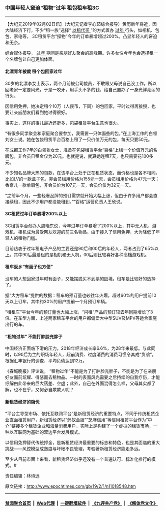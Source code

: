 ### 中国年轻人窘迫“租物”过年 租包租车租3C
------------------------

<p>
 【大纪元2019年02月02日讯】（大纪元记者李心茹综合报导）黄历新年将近，因大陆经济下行，不少“租一族”选择“
 <a href="http://www.epochtimes.com/gb/tag/%E4%BB%A5%E7%A7%9F%E4%BB%A3%E4%B9%B0.html">
  以租代买
 </a>
 ”的方式置办
 <a href="http://www.epochtimes.com/gb/tag/%E8%BF%87%E5%B9%B4.html">
  过年
 </a>
 行头，如相机、包包、家电等， 3C租赁平台“探物”今年的订单暴增超过200%。凸显年轻人的窘迫和无奈。
</p>
<p>
 综合媒体报导，
 <a href="http://www.epochtimes.com/gb/tag/%E8%BF%87%E5%B9%B4.html">
  过年
 </a>
 期间是亲朋好友聚会的高峰期。许多女性今年也会选择租一个名牌包让自己更加体面。
</p>
<h4>
 北漂青年被裁 租个包回家过年
</h4>
<p>
 30岁的北漂李女士表示，两个月前被公司裁员，不敢跟父母说自己没工作，所以回老家一定要风光，于是一咬牙，用手头不多的钱，给自己置办了一身光鲜亮丽的行头。
</p>
<p>
 因信用免押，她决定租个10万（人民币，下同）的包回家，平时过得再狼狈，也要让亲戚朋友们看到她过得很好。
</p>
<p>
 事实上，这样的事儿最近还挺多，包袋租赁平台生意也很火。
</p>
<p>
 “有很多同学聚会和家庭聚会要参加，我需要一只体面些的包。”在上海工作的白领刘女士说。她在包袋租赁平台百格上租了一只价值万元的包，每天只要50元。
</p>
<p>
 在成都工作7年的白领张女士，准备在包袋租赁平台“百格”上租一个价值万元的名牌包，非会员日租金仅为20元。也就是说，就算她连租7天，也只需要花100多元。
</p>
<p>
 不少知名品牌大热的包款，在该平台上处于正在租赁状态，而价格也是各不相同。比如LV的一款盒子包，非会员租用价格为155元一天，会员租用价格为47元一天；香奈儿一款单肩包，非会员价为107元一天，会员价仅为32元一天。
</p>
<p>
 “之前半个月，一些轻奢品牌的预订需求就开始大幅上涨，但由于许多用户都会直接续租，因此不少用户都没能租到。”“百格”运营负责人王欣说。
</p>
<h4>
 3C租赁过年订单暴增200%以上
</h4>
<p>
 3C租赁平台创办人周晓东说，今年过年订单暴增了200%以上，其中无人机、游戏机、相机成为最受网友欢迎的前三名物品。由于接入了信用免押，大为降低了年轻人的租物门槛。
</p>
<p>
 目前热衷于过年租电子产品的主要还是90后和00后的年轻人，两者占到了65%以上。其中90后最爱租的是相机和无人机，00后则比较喜好各种高档游戏机。
</p>
<h4>
 租车返乡“有面子也方便”
</h4>
<p>
 没车的人想回家过年时有面子，又能摆脱买不到票的囧境，租车是比较好的选择了。
</p>
<p>
 据“大方租车”提供的数据：租车的预订量也较往年火爆，超过60%的用户提前10天以上订车，其中约30%的用户提前一个月预订车辆。
</p>
<p>
 “租租车”平台今年的预订量也大幅上涨，“闪租”产品的预订较去年同期增长了3倍。在车型方面，上述两家租车平台的用户都偏爱大中型SUV及MPV等适合家庭出行的车。
</p>
<h4>
 “租物过年” 不能打肿脸充胖子
</h4>
<p>
 中国经济正面临下滑的压力，2018年经济成长率6.6%，为28年来最低。与此同时，以90后为主的职场年轻人，超前消费、过度消费的消费习惯令其成“负翁”。根据汇丰银行的调查，平均负债达到12万。
</p>
<p>
 《春城晚报》评论说， “租物过年”不能是为了打肿脸充胖子，不能是为了在亲朋好友面前炫耀、得瑟而去租物品。一时的表面风光需要之后持续的自我疗伤，才能纾解由此带来的巨大落差、空虚；此外，自己在外面混得怎么样，父母其实都了解，也不在乎，又何必自欺欺人呢？
</p>
<h4>
 新租赁经济的隐忧
</h4>
<p>
 “平台主导型市场、依托互联网平台”是新租赁经济的重要特点，不同于传统租赁企业直面租赁用户，新租赁经济以“蚂蚁金服”“芝麻信用”等信用租赁平台作为“中介”链接多个租赁企业和海量消费用户，实际上是构建了一个虚拟的租赁市场，一种以互联网为基础的双边平台发展模式。
</p>
<p>
 以信用免押替代传统押金，是新租赁经济最重要的标志和特色，也是其面临的重大挑战——风控模型成熟度与坏帐不良管理，考验著新租赁经济能走多远。
</p>
<p>
 至少从目前市面上来看，新租赁经济似乎还没有一个普遍认可、标准化推行的模式。#
</p>
<p>
 责任编辑：林诗远
</p>

原文链接：http://www.epochtimes.com/gb/19/2/1/n11018548.htm


------------------------
#### [禁闻聚合首页](https://github.com/gfw-breaker/banned-news/blob/master/README.md) &nbsp;|&nbsp; [Web代理](https://github.com/gfw-breaker/open-proxy/blob/master/README.md) &nbsp;|&nbsp; [一键翻墙软件](https://github.com/gfw-breaker/nogfw/blob/master/README.md) &nbsp;|&nbsp; [《九评共产党》](https://github.com/gfw-breaker/9ping.md/blob/master/README.md#九评之一评共产党是什么) &nbsp;|&nbsp; [《解体党文化》](https://github.com/gfw-breaker/jtdwh.md/blob/master/README.md#绪论)